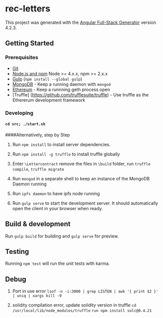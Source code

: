 # rec-letters

This project was generated with the [Angular Full-Stack Generator](https://github.com/DaftMonk/generator-angular-fullstack) version 4.2.3.

## Getting Started

### Prerequisites

- [Git](https://git-scm.com/)
- [Node.js and npm](nodejs.org) Node >= 4.x.x, npm >= 2.x.x
- [Gulp](http://gulpjs.com/) (`npm install --global gulp`)
- [MongoDB](https://www.mongodb.org/) - Keep a running daemon with `mongod`
- [Ethereum](https://www.ethereum.org/) - Keep a runnning geth process open
- [Truffle] (https://github.com/trufflesuite/truffle) - Use truffle as the Ethererum development framework

### Developing
#### `cd src; ./start.sh`

####Alternatively, step by Step

1. Run `npm install` to install server dependencies.

2. Run `npm install -g truffle` to install truffle globally

3. Enter `\Lettercontract` remove the files in `\build` folder, run `truffle compile`, `truffle migrate` 

3. Run `mongod` in a separate shell to keep an instance of the MongoDB Daemon running

4. Run `ipfs daemon` to have ipfs node running

5. Run `gulp serve` to start the development server. It should automatically open the client in your browser when ready.

## Build & development

Run `gulp build` for building and `gulp serve` for preview.

## Testing

Running `npm test` will run the unit tests with karma.

## Debug
1. Port in use error 
`lsof -n -i:3000 | grep LISTEN | awk '{ print $2 }' | uniq | xargs kill -9`

2. solidity compilation error, update solidity version in truffle
`cd /usr/local/lib/node_modules/truffle`
`run npm install solc@0.4.21`


